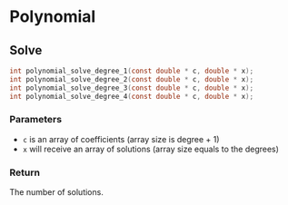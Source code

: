 # Polynomial

## Solve

```c
int polynomial_solve_degree_1(const double * c, double * x);
int polynomial_solve_degree_2(const double * c, double * x);
int polynomial_solve_degree_3(const double * c, double * x);
int polynomial_solve_degree_4(const double * c, double * x);
```

### Parameters

* `c` is an array of coefficients (array size is degree + 1)
* `x` will receive an array of solutions (array size equals to the degrees)

### Return
The number of solutions.
